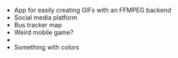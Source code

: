 * App for easily creating GIFs with an FFMPEG backend
* Social media platform
* Bus tracker map
* Weird mobile game?
* 
* Something with colors